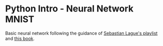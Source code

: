 # Python Intro - Neural Network MNIST

Basic neural network following the guidance of [Sebastian Lague's playlist](https://www.youtube.com/playlist?list=PLFt_AvWsXl0frsCrmv4fKfZ2OQIwoUuYO) and [this book](http://neuralnetworksanddeeplearning.com).
